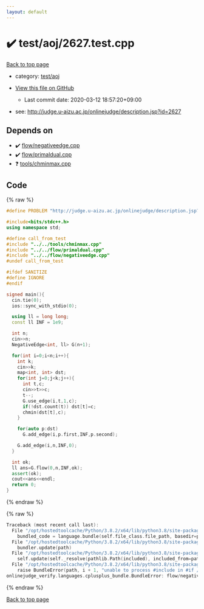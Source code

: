 ```yaml
---
layout: default
---
```


<!-- mathjax config similar to math.stackexchange -->
<script type="text/javascript" async
  src="https://cdnjs.cloudflare.com/ajax/libs/mathjax/2.7.5/MathJax.js?config=TeX-MML-AM_CHTML">
</script>
<script type="text/x-mathjax-config">
  MathJax.Hub.Config({
    TeX: { equationNumbers: { autoNumber: "AMS" }},
    tex2jax: {
      inlineMath: [ ['$','$'] ],
      processEscapes: true
    },
    "HTML-CSS": { matchFontHeight: false },
    displayAlign: "left",
    displayIndent: "2em"
  });
</script>

<script type="text/javascript" src="https://cdnjs.cloudflare.com/ajax/libs/jquery/3.4.1/jquery.min.js"></script>
<script src="https://cdn.jsdelivr.net/npm/jquery-balloon-js@1.1.2/jquery.balloon.min.js" integrity="sha256-ZEYs9VrgAeNuPvs15E39OsyOJaIkXEEt10fzxJ20+2I=" crossorigin="anonymous"></script>
<script type="text/javascript" src="../../../assets/js/copy-button.js"></script>
<link rel="stylesheet" href="../../../assets/css/copy-button.css" />


# :heavy_check_mark: test/aoj/2627.test.cpp

<a href="../../../index.html">Back to top page</a>

* category: <a href="../../../index.html#0d0c91c0cca30af9c1c9faef0cf04aa9">test/aoj</a>
* <a href="{{ site.github.repository_url }}/blob/master/test/aoj/2627.test.cpp">View this file on GitHub</a>
    - Last commit date: 2020-03-12 18:57:20+09:00


* see: <a href="http://judge.u-aizu.ac.jp/onlinejudge/description.jsp?id=2627">http://judge.u-aizu.ac.jp/onlinejudge/description.jsp?id=2627</a>


## Depends on

* :heavy_check_mark: <a href="../../../library/flow/negativeedge.cpp.html">flow/negativeedge.cpp</a>
* :heavy_check_mark: <a href="../../../library/flow/primaldual.cpp.html">flow/primaldual.cpp</a>
* :question: <a href="../../../library/tools/chminmax.cpp.html">tools/chminmax.cpp</a>


## Code

<a id="unbundled"></a>
{% raw %}
```cpp
#define PROBLEM "http://judge.u-aizu.ac.jp/onlinejudge/description.jsp?id=2627"

#include<bits/stdc++.h>
using namespace std;

#define call_from_test
#include "../../tools/chminmax.cpp"
#include "../../flow/primaldual.cpp"
#include "../../flow/negativeedge.cpp"
#undef call_from_test

#ifdef SANITIZE
#define IGNORE
#endif

signed main(){
  cin.tie(0);
  ios::sync_with_stdio(0);

  using ll = long long;
  const ll INF = 1e9;

  int n;
  cin>>n;
  NegativeEdge<int, ll> G(n+1);

  for(int i=0;i<n;i++){
    int k;
    cin>>k;
    map<int, int> dst;
    for(int j=0;j<k;j++){
      int t,c;
      cin>>t>>c;
      t--;
      G.use_edge(i,t,1,c);
      if(!dst.count(t)) dst[t]=c;
      chmin(dst[t],c);
    }

    for(auto p:dst)
      G.add_edge(i,p.first,INF,p.second);

    G.add_edge(i,n,INF,0);
  }

  int ok;
  ll ans=G.flow(0,n,INF,ok);
  assert(ok);
  cout<<ans<<endl;
  return 0;
}

```
{% endraw %}

<a id="bundled"></a>
{% raw %}
```cpp
Traceback (most recent call last):
  File "/opt/hostedtoolcache/Python/3.8.2/x64/lib/python3.8/site-packages/onlinejudge_verify/docs.py", line 349, in write_contents
    bundled_code = language.bundle(self.file_class.file_path, basedir=pathlib.Path.cwd())
  File "/opt/hostedtoolcache/Python/3.8.2/x64/lib/python3.8/site-packages/onlinejudge_verify/languages/cplusplus.py", line 172, in bundle
    bundler.update(path)
  File "/opt/hostedtoolcache/Python/3.8.2/x64/lib/python3.8/site-packages/onlinejudge_verify/languages/cplusplus_bundle.py", line 282, in update
    self.update(self._resolve(pathlib.Path(included), included_from=path))
  File "/opt/hostedtoolcache/Python/3.8.2/x64/lib/python3.8/site-packages/onlinejudge_verify/languages/cplusplus_bundle.py", line 281, in update
    raise BundleError(path, i + 1, "unable to process #include in #if / #ifdef / #ifndef other than include guards")
onlinejudge_verify.languages.cplusplus_bundle.BundleError: flow/negativeedge.cpp: line 6: unable to process #include in #if / #ifdef / #ifndef other than include guards

```
{% endraw %}

<a href="../../../index.html">Back to top page</a>

